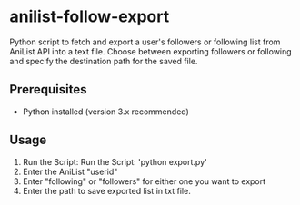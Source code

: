 # anilist-follow-export
Python script to fetch and export a user's followers or following list from AniList API into a text file. 
Choose between exporting followers or following and specify the destination path for the saved file.

## Prerequisites
- Python installed (version 3.x recommended)

## Usage
1. Run the Script:
Run the Script:
'python export.py'
2. Enter the AniList "userid"
3. Enter "following" or "followers" for either one you want to export
4. Enter the path to save exported list in txt file.
